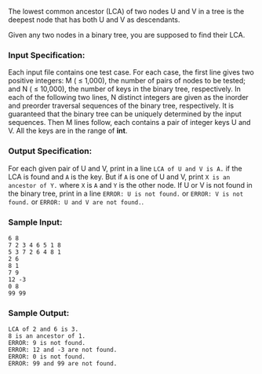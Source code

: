 <!-- Title
LCA in a Binary Tree (30)
-->
The lowest common ancestor (LCA) of two nodes U and V in a tree is the deepest
node that has both U and V as descendants.

Given any two nodes in a binary tree, you are supposed to find their LCA.

### Input Specification:

Each input file contains one test case. For each case, the first line gives
two positive integers: M ( $\le$ 1,000), the number of pairs of nodes to be
tested; and N ( $\le$ 10,000), the number of keys in the binary tree,
respectively. In each of the following two lines, N distinct integers are
given as the inorder and preorder traversal sequences of the binary tree,
respectively. It is guaranteed that the binary tree can be uniquely determined
by the input sequences. Then M lines follow, each contains a pair of integer
keys U and V. All the keys are in the range of **int**.

### Output Specification:

For each given pair of U and V, print in a line `LCA of U and V is A.` if the
LCA is found and `A` is the key. But if `A` is one of U and V, print `X is an
ancestor of Y.` where `X` is `A` and `Y` is the other node. If U or V is not
found in the binary tree, print in a line `ERROR: U is not found.` or `ERROR:
V is not found.` or `ERROR: U and V are not found.`.

### Sample Input:

    
    
    6 8
    7 2 3 4 6 5 1 8
    5 3 7 2 6 4 8 1
    2 6
    8 1
    7 9
    12 -3
    0 8
    99 99
    

### Sample Output:

    
    
    LCA of 2 and 6 is 3.
    8 is an ancestor of 1.
    ERROR: 9 is not found.
    ERROR: 12 and -3 are not found.
    ERROR: 0 is not found.
    ERROR: 99 and 99 are not found.
    

